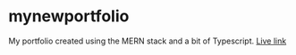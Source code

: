 # mynewportfolio
 My portfolio created using the MERN stack and a bit of Typescript.
 [Live link](http://emmy-akintz.netlify.app)
